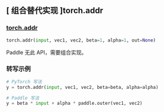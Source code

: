 ## [ 组合替代实现 ]torch.addr

### [torch.addr](https://pytorch.org/docs/stable/generated/torch.addr.html?highlight=addr#torch.addr)

```python
torch.addr(input, vec1, vec2, beta=1, alpha=1, out=None)
```

Paddle 无此 API，需要组合实现。

### 转写示例

```python
# PyTorch 写法
y = torch.addr(input, vec1, vec2, beta=beta, alpha=alpha)

# Paddle 写法
y = beta * input + alpha * paddle.outer(vec1, vec2)
```
